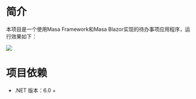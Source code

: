 # 简介

本项目是一个使用Masa Framework和Masa Blazor实现的待办事项应用程序，运行效果如下：

![](https://masa-cdn-dev.oss-cn-hangzhou.aliyuncs.com/result.png)

# 项目依赖

* .NET 版本：6.0 +